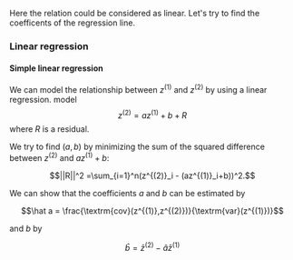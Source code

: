 Here the relation could be considered as linear. Let's try to find the coefficents of the regression line.

### Linear regression

#### Simple linear regression

We can model the relationship between $z^{(1)}$ and $z^{(2)}$ by using a linear regression.
 model 
$$z^{(2)}=az^{(1)}+b + R$$ where $R$ is a residual.

We try to find $(a,b)$ by minimizing the sum of the squared difference between $z^{(2)}$ and $az^{(1)}+b$: 

$$||R||^2 =\sum_{i=1}^n(z^{(2)}_i - (az^{(1)}_i+b))^2.$$

We can show that the coefficients $a$ and $b$ can be estimated by

$$\hat a = \frac{\textrm{cov}(z^{(1)},z^{(2)})}{\textrm{var}(z^{(1)})}$$

and $b$ by 

$$\hat b = \bar{z}^{(2)}-\hat a\bar{z}^{(1)}$$

